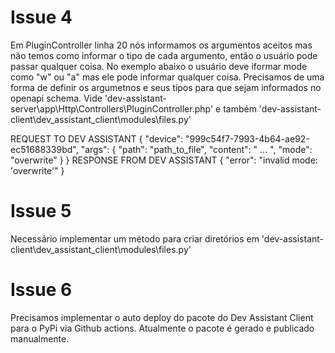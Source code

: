 # Issue 4

Em PluginController linha 20 nós informamos os argumentos aceitos mas não temos como informar o tipo de cada argumento, então o usuário pode passar qualquer coisa.
No exemplo abaixo o usuário deve iformar mode como "w" ou "a" mas ele pode informar qualquer coisa. Precisamos de uma forma de definir os argumetnos e seus tipos para que sejam informados no openapi schema.
Vide 'dev-assistant-server\app\Http\Controllers\PluginController.php' e também 'dev-assistant-client\dev_assistant_client\modules\files.py'

REQUEST TO DEV ASSISTANT
{
  "device": "999c54f7-7993-4b64-ae92-ec51688339bd",
  "args": {
    "path": "path_to_file",
    "content": " ... ",
    "mode": "overwrite"
  }
}
RESPONSE FROM DEV ASSISTANT
{
  "error": "invalid mode: 'overwrite'"
}

# Issue 5

Necessário implementar um método para criar diretórios em 'dev-assistant-client\dev_assistant_client\modules\files.py'

# Issue 6

Precisamos implementar o auto deploy do pacote do Dev Assistant Client para o PyPi via Github actions. Atualmente o pacote é gerado e publicado manualmente.
